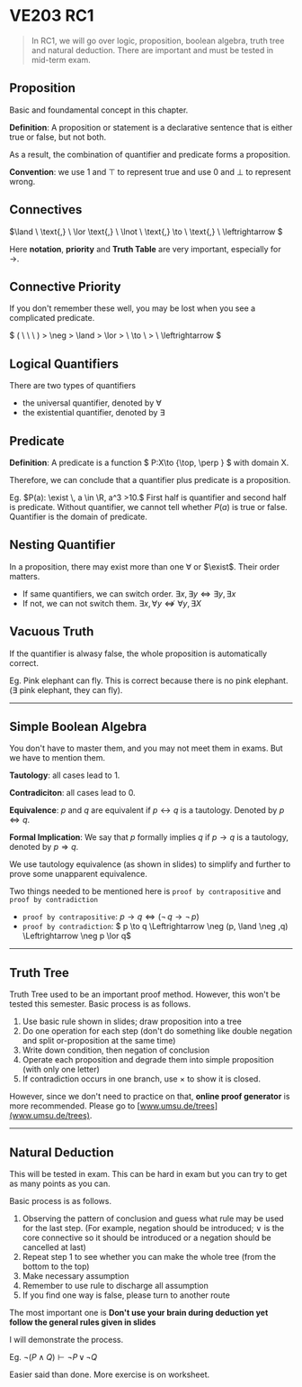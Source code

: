 # VE203 RC1

> In RC1, we will go over logic, proposition, boolean algebra, truth tree and natural deduction. There are important and must be tested in mid-term exam.

## Proposition

Basic and foundamental concept in this chapter. 

**Definition**: A proposition or statement is a declarative sentence that is either true or false, but not both.

As a result, the combination of quantifier and predicate forms a proposition.

**Convention**: we use $1$ and $\top$ to represent true and use $0$ and $\perp$ to represent wrong.

## Connectives

$\land \   \text{,} \ \lor \text{,} \ \lnot \ \text{,} \to \ \text{,} \ \leftrightarrow $

Here **notation**, **priority** and **Truth Table** are very important, especially for $\to$.

## Connective Priority

If you don't remember these well, you may be lost when you see a complicated predicate.

$ ( \ \ \ ) > \neg > \land >  \lor > \ \to \ > \ \leftrightarrow $

## Logical Quantifiers

There are two types of quantifiers
- the universal quantifier, denoted by $\forall$
- the existential quantifier, denoted by $\exists$

## Predicate

**Definition**: A predicate is a function $ P:X\to \{\top, \perp \} $ with domain X.

Therefore, we can conclude that a quantifier plus predicate is a proposition.

Eg. $P(a): \exist \, a \in \R, a^3 >10.$ First half is quantifier and second half is predicate. Without quantifier, we cannot tell whether $P(a)$ is true or false. Quantifier is the domain of predicate.

## Nesting Quantifier

In a proposition, there may exist more than one $\forall$ or $\exist$. Their order matters.
- If same quantifiers, we can switch order. $\exists x, \exists y \Leftrightarrow \exists y, \exists x$
- If not, we can not switch them. $\exists x, \forall y \nLeftrightarrow \forall y, \exists X$

## Vacuous Truth

If the quantifier is alwasy false, the whole proposition is automatically correct.

Eg. Pink elephant can fly. This is correct because there is no pink elephant. ($\exists \  
\text{pink elephant, they can fly}$).

---

## Simple Boolean Algebra

You don't have to master them, and you may not meet them in exams. But we have to mention them.

**Tautology**: all cases lead to 1.

**Contradiciton**: all cases lead to 0.

**Equivalence**: $p$ and $q$ are equivalent if $p \leftrightarrow q$ is a tautology. Denoted by $p \Leftrightarrow q$.

**Formal Implication**: We say that $p$ formally implies $q$ if $p \to q$ is a tautology, denoted by $p \Rightarrow q$.

We use tautology equivalence (as shown in slides) to simplify and further to prove some unapparent equivalence.

Two things needed to be mentioned here is `proof by contrapositive` and `proof by contradiction`
- `proof by contrapositive`: $p \to q \Leftrightarrow (\neg \, q \to \neg \, p)$
- `proof by contradiction`: $ p \to q \Leftrightarrow \neg (p\, \land \neg \,q) \Leftrightarrow \neg p \lor q$


---

## Truth Tree

Truth Tree used to be an important proof method. However, this won't be tested this semester. Basic process is as follows.

1. Use basic rule shown in slides; draw proposition into a tree
2. Do one operation for each step (don't do something like double negation and split or-proposition at the same time)
3. Write down condition, then negation of conclusion
4. Operate each proposition and degrade them into simple proposition (with only one letter)
5. If contradiction occurs in one branch, use $\times$ to show it is closed.

However, since we don't need to practice on that, **online proof generator** is more recommended. Please go to [www.umsu.de/trees](www.umsu.de/trees).

---

## Natural Deduction

This will be tested in exam. This can be hard in exam but you can try to get as many points as you can.

Basic process is as follows.
1. Observing the pattern of conclusion and guess what rule may be used for the last step. (For example, negation should be introduced; $\lor$ is the core connective so it should be introduced or a negation should be cancelled at last)
2. Repeat step 1 to see whether you can make the whole tree (from the bottom to the top)
3. Make necessary assumption
4. Remember to use rule to discharge all assumption
5. If you find one way is false, please turn to another route

The most important one is **Don't use your brain during deduction yet follow the general rules given in slides**

I will demonstrate the process.

Eg. $\neg (P \land Q) \vdash \neg P \, \lor \, \neg Q$

Easier said than done. More exercise is on worksheet.